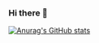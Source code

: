 ### Hi there 👋

[![Anurag's GitHub stats](https://github-readme-stats.vercel.app/api?username=Trimpsuz&count_private=true)](https://github.com/anuraghazra/github-readme-stats)

<!--
**Trimpsuz/trimpsuz** is a ✨ _special_ ✨ repository because its `README.md` (this file) appears on your GitHub profile.

Here are some ideas to get you started:

- 🔭 I’m currently working on ...
- 🌱 I’m currently learning ...
- 👯 I’m looking to collaborate on ...
- 🤔 I’m looking for help with ...
- 💬 Ask me about ...
- 📫 How to reach me: ...
- 😄 Pronouns: ...
- ⚡ Fun fact: ...
-->
